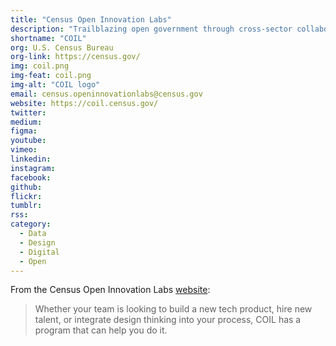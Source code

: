 ```yaml
---
title: "Census Open Innovation Labs"
description: "Trailblazing open government through cross-sector collaboration, design, and technology."
shortname: "COIL"
org: U.S. Census Bureau
org-link: https://census.gov/
img: coil.png
img-feat: coil.png
img-alt: "COIL logo"
email: census.openinnovationlabs@census.gov
website: https://coil.census.gov/
twitter: 
medium: 
figma: 
youtube: 
vimeo: 
linkedin: 
instagram: 
facebook: 
github: 
flickr: 
tumblr: 
rss: 
category:
  - Data
  - Design
  - Digital
  - Open
---
```


From the Census Open Innovation Labs [website](https://coil.census.gov/):

> Whether your team is looking to build a new tech product, hire new talent, or integrate design thinking into your process, COIL has a program that can help you do it.